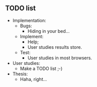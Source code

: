 ## TODO list
- Implementation:
  - Bugs:
    - Hiding in your bed...
  - Implement:
    - Help;
    - User studies results store.
  - Test:
    - User studies in most browsers.
- User studies:
  - Make a TODO list ;-)
- Thesis:
  - Haha, right...

